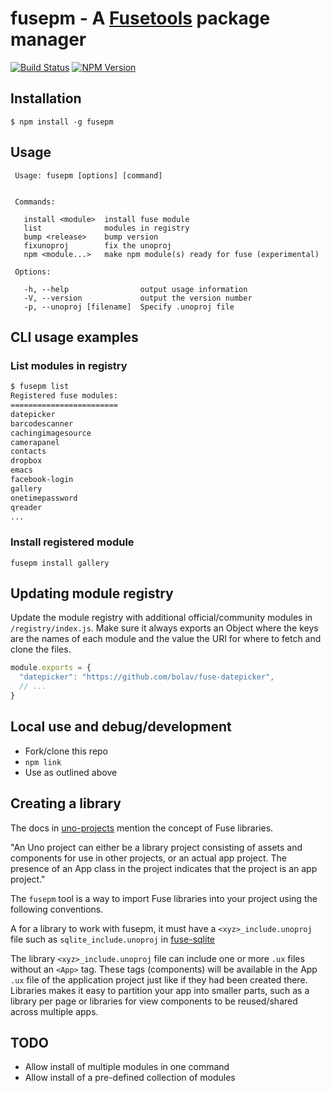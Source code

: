 fusepm - A [Fusetools](http://www.fusetools.com/) package manager 
=================================================================

[![Build Status](https://travis-ci.org/bolav/fusepm.svg?branch=master)](https://travis-ci.org/bolav/fusepm)
[![NPM Version](https://img.shields.io/npm/v/fusepm.svg)](https://www.npmjs.com/package/fusepm)

## Installation

    $ npm install -g fusepm

## Usage

     Usage: fusepm [options] [command]


     Commands:

       install <module>  install fuse module
       list              modules in registry
       bump <release>    bump version
       fixunoproj        fix the unoproj
       npm <module...>   make npm module(s) ready for fuse (experimental)

     Options:

       -h, --help                output usage information
       -V, --version             output the version number
       -p, --unoproj [filename]  Specify .unoproj file

## CLI usage examples

### List modules in registry

```bash
$ fusepm list
Registered fuse modules:
========================
datepicker
barcodescanner
cachingimagesource
camerapanel
contacts
dropbox
emacs
facebook-login
gallery
onetimepassword
qreader
...
```

### Install registered module

`fusepm install gallery`

## Updating module registry
Update the module registry with additional official/community modules in `/registry/index.js`. Make sure it always exports an Object where the keys are the names of each module and the value the URI for where to fetch and clone the files.

```js
module.exports = {
  "datepicker": "https://github.com/bolav/fuse-datepicker",
  // ...
}
```

## Local use and debug/development

- Fork/clone this repo
- `npm link`
- Use as outlined above

## Creating a library

The docs in [uno-projects](https://www.fusetools.com/docs/basics/uno-projects) mention the concept of Fuse libraries.

  "An Uno project can either be a library project consisting of assets and components for use in other projects, or an actual app project. The presence of an App class in the project indicates that the project is an app project."

The `fusepm` tool is a way to import Fuse libraries into your project using the following conventions.

A for a library to work with fusepm, it must have a `<xyz>_include.unoproj` file such as `sqlite_include.unoproj` in [fuse-sqlite](https://github.com/bolav/fuse-sqlite)

The library `<xyz>_include.unoproj` file can include one or more `.ux` files without an `<App>` tag. These tags (components) will be available in the App `.ux` file of the application project just like if they had been created there.
Libraries makes it easy to partition your app into smaller parts, such as a library per page or libraries for view components to be reused/shared across multiple apps.

## TODO

- Allow install of multiple modules in one command
- Allow install of a pre-defined collection of modules

